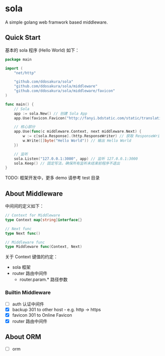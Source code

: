 # sola

A simple golang web framwork based middleware.

## Quick Start

基本的 sola 程序 (Hello World) 如下：

```go
package main

import (
	"net/http"

	"github.com/ddosakura/sola"
	"github.com/ddosakura/sola/middleware"
	"github.com/ddosakura/sola/middleware/favicon"
)

func main() {
    // Sola
	app := sola.New() // 创建 Sola App
    app.Use(favicon.Favicon("http://fanyi.bdstatic.com/static/translation/img/favicon/favicon-32x32_ca689c3.png")) // 设置 Favicon

	// 核心部分
	app.Use(func(c middleware.Context, next middleware.Next) {
		w := c[sola.Response].(http.ResponseWriter) // 获取 ResponseWriter 对象
		w.Write([]byte("Hello World")) // 输出 Hello World
	})

    // 监听
	sola.Listen("127.0.0.1:3000", app) // 监听 127.0.0.1:3000
	sola.Keep() // 固定写法，确保所有监听未结束前程序不退出
}
```

TODO: 框架开发中，更多 demo 请参考 test 目录

## About Middleware

中间间的定义如下：

```go
// Context for Middleware
type Context map[string]interface{}

// Next func
type Next func()

// Middleware func
type Middleware func(Context, Next)
```

关于 Context 键值的约定：

+ sola      框架
+ router    路由中间件
    + router.param.*    路径参数

### Builtin Middleware

+ [ ] auth      认证中间件
+ [x] backup    301 to other host - e.g. http -> https
+ [x] favicon   301 to Online Favicon
+ [x] router    路由中间件

## About ORM

+ [ ] orm
